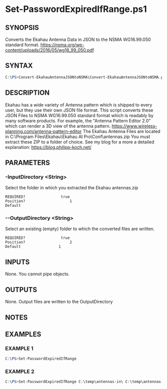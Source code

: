 # Set-PasswordExpiredIfRange.ps1
## SYNOPSIS
Converts the Ekahau Antenna Data in JSON to the NSMA WG16.99.050 standard format. https://nsma.org/wp-content/uploads/2016/05/wg16_99_050.pdf

## SYNTAX
```powershell
C:\PS>Convert-EkahauAntennaJSONtoNSMA\Convert-EkahauAntennaJSONtoNSMA.ps1 [-InputDirectory] <String> [-OutputDirectory] <String> [<CommonParameters>]
```

## DESCRIPTION
Ekahau has a wide variety of Antenna pattern which is shipped to every user, but they use their own JSON file format.
This script converts these JSON Files to NSMA WG16.99.050 standard format which is readably by many software products.
For example, the "Antenna Pattern Editor 2.0" which can render a 3D view of the antenna pattern. https://www.wireless-planning.com/antenna-pattern-editor
The Ekahau Antenna Files are located in C:\Program Files\Ekahau\Ekahau AI Pro\Conf\antennas.zip 
You must extract these ZIP to a folder of choice. 
See my blog for a more a detailed explanation: https://blog.philipp-koch.net/

## PARAMETERS
### -InputDirectory &lt;String&gt;
Select the folder in which you extracted the Ekahau antennas.zip
```
REQUIRED?                true
Position?                    1
Default                 
```
 
### --OutputDirectory &lt;String&gt;
Select an existing (empty) folder to which the converted files are written.
```
REQUIRED?                true
Position?                    2
Default                 1
```

## INPUTS
None. You cannot pipe objects.

## OUTPUTS
None. Output files are written to the OutputDirectory

## NOTES


## EXAMPLES
### EXAMPLE 1
```powershell
C:\PS>Set-PasswordExpiredIfRange
```

 
### EXAMPLE 2
```powershell
C:\PS>Set-PasswordExpiredIfRange C:\temp\antennas-in\ C:\temp\antennas-out\ 
```



